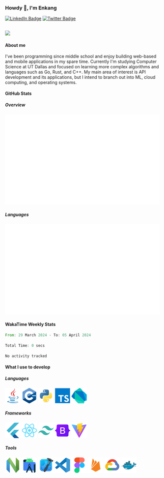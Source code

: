 ### Howdy 👋, I'm Enkang

<div id="badges">
  <a href="https://www.linkedin.com/in/enkyuan/"><img src="https://img.shields.io/badge/LinkedIn-blue?style=for-the-badge&logo=linkedin&logoColor=white" alt="LinkedIn Badge"/></a>
  <a href="https://twitter.com/enkyuan"><img src="https://img.shields.io/badge/X-000000?style=for-the-badge&logo=x&logoColor=white" alt="Twitter Badge"/></a>
</div>

<br/>

![](https://komarev.com/ghpvc/?username=enkyuan&color=blueviolet)

#### About me

I've been programming since middle school and enjoy building web-based and mobile applications in my spare time. Currently I'm studying Computer Science at UT Dallas and focused on learning more complex algorithms and languages such as Go, Rust, and C++. My main area of interest is API development and its applications, but I intend to branch out into ML, cloud computing, and operating systems.

#### GitHub Stats 

##### Overview

![overview](https://github.com/enkyuan/enkyuan/blob/main/github_stats/generated/overview.svg#gh-dark-mode-only)

##### Languages

![languages](https://github.com/enkyuan/enkyuan/blob/main/github_stats/generated/languages.svg#gh-dark-mode-only)

#### WakaTime Weekly Stats

<!--START_SECTION:waka-->

```rust
From: 29 March 2024 - To: 05 April 2024

Total Time: 0 secs

No activity tracked
```

<!--END_SECTION:waka-->

#### What I use to develop

##### Languages

<p align="left">
  <img src="https://github.com/enkyuan/enkyuan/blob/main/devicons/java-original.svg" width="50">
  <img src="https://github.com/enkyuan/enkyuan/blob/main/devicons/cpp-original.svg" width="50"> 
  <img src="https://github.com/enkyuan/enkyuan/blob/main/devicons/python-original.svg" width="50">  
  <img src="https://github.com/enkyuan/enkyuan/blob/main/devicons/typescript-original.svg" width="50">  
  <img src="https://github.com/enkyuan/enkyuan/blob/main/devicons/dart-original.svg" width="50">
</p>

##### Frameworks

<p align="left">
  <img src="https://github.com/enkyuan/enkyuan/blob/main/devicons/flutter-original.svg" width="50">  
  <img src="https://github.com/enkyuan/enkyuan/blob/main/devicons/react-original.svg" width="50">
  <img src="https://github.com/enkyuan/enkyuan/blob/main/devicons/tailwindcss-plain.svg" width="50">
  <img src="https://github.com/enkyuan/enkyuan/blob/main/devicons/bootstrap-original.svg" width="50">
  <img src="https://github.com/enkyuan/enkyuan/blob/main/devicons/vitejs-original.svg" width="50">
</p>

##### Tools

<p align="left">
  <img src="https://github.com/enkyuan/enkyuan/blob/main/devicons/neovim-original.svg" width="50">
  <img src="https://github.com/enkyuan/enkyuan/blob/main/devicons/androidstudio-original.svg" width="50">
  <img src="https://github.com/enkyuan/enkyuan/blob/main/devicons/xcode-original.svg" width="50">
  <img src="https://github.com/enkyuan/enkyuan/blob/main/devicons/vscode-original.svg" width="50">
  <img src="https://github.com/enkyuan/enkyuan/blob/main/devicons/figma-original.svg" width="50">  
  <img src="https://github.com/enkyuan/enkyuan/blob/main/devicons/firebase-plain.svg" width="50">  
  <img src="https://github.com/enkyuan/enkyuan/blob/main/devicons/googlecloud-original.svg" width="50">
  <img src="https://github.com/enkyuan/enkyuan/blob/main/devicons/docker-original.svg" width="50">
</p>
